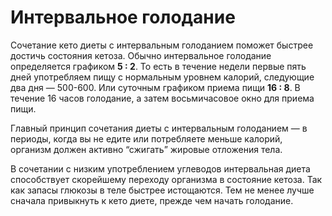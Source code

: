 # Интервальное голодание 

Сочетание кето диеты с интервальным голоданием поможет быстрее достичь состояния кетоза. Обычно интервальное голодание определяется графиком **5 : 2**. То есть в течение недели первые пять дней употребляем пищу с нормальным уровнем калорий, следующие два дня — 500-600. Или суточным графиком приема пищи **16 : 8**. В течение 16 часов голодание, а затем восьмичасовое окно для приема пищи. 

Главный принцип сочетания диеты с интервальным голоданием — в периоды, когда вы не едите или потребляете меньше калорий, организм должен активно “сжигать” жировые отложения тела. 

В сочетании с низким употреблением углеводов интервальная диета способствует скорейшему переходу организма в состояние кетоза. Так как запасы глюкозы в теле быстрее истощаются. Тем не менее лучше сначала привыкнуть к кето диете, прежде чем начать голодание.